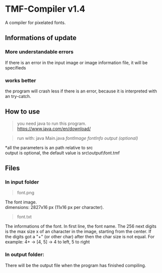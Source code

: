 # TMF-Compiler v1.4
A compiler for pixelated fonts.

## Informations of update
### More understandable errors
If there is an error in the input image or image information file, it will be specifieds
### works better
the program will crash less if there is an error, because it is interpreted with an try-catch.


## How to use
> you need java to run this program. https://www.java.com/en/download/

> run with: java Main.java _*fontImage*_ _*fontInfo*_ _*output (optional)*_

*all the parameters is an path relative to src\
output is optional, the default value is src\output\font.tmf


## Files
### In input folder
> font.png

The font image.  
dimensions: 2827x16 px (11x16 px per character).


> font.txt

The informations of the font.
In first line, the font name. The 256 next digits is the max size x of an character in the image, starting from the center.
If the digits got a "+" (or other char) after then the char size is not equal. For example: 4+ -> [4, 5] -> 4 to left, 5 to right

### In output folder:
There will be the output file when the program has finished compiling.
